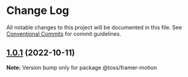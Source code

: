 # Change Log

All notable changes to this project will be documented in this file.
See [Conventional Commits](https://conventionalcommits.org) for commit guidelines.

## [1.0.1](https://github.com/toss/slash/compare/@toss/framer-motion@1.0.0...@toss/framer-motion@1.0.1) (2022-10-11)

**Note:** Version bump only for package @toss/framer-motion
